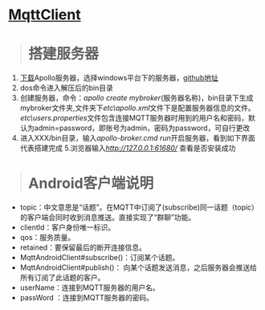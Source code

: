 # [MqttClient](http://blog.csdn.net/qq_17250009/article/details/52774472)

> # 搭建服务器
 1. [下载](http://activemq.apache.org/apollo/download.html)Apollo服务器，选择windows平台下的服务器，[github地址](https://github.com/bysr/MqttClient/blob/master/apache-apollo-1.7.1-windows-distro.zip)
 2. dos命令进入解压后的bin目录
 3. 创建服务器，命令：*apollo create mybroker*(服务器名称)，bin目录下生成mybroker文件夹,文件夹下*etc\apollo.xml*文件下是配置服务器信息的文件。*etc\users.properties*文件包含连接MQTT服务器时用到的用户名和密码，默认为admin=password，即账号为admin，密码为password，可自行更改
 4. 进入XXX/bin目录，输入*apollo-broker.cmd run*开启服务器，看到如下界面代表搭建完成
 5.浏览器输入*http://127.0.0.1:61680/* 查看是否安装成功


> # Android客户端说明
 - topic：中文意思是“话题”。在MQTT中订阅了(subscribe)同一话题（topic）的客户端会同时收到消息推送。直接实现了“群聊”功能。
 - clientId：客户身份唯一标识。
 - qos：服务质量。
 - retained：要保留最后的断开连接信息。
 - MqttAndroidClient#subscribe()：订阅某个话题。
 - MqttAndroidClient#publish()： 向某个话题发送消息，之后服务器会推送给所有订阅了此话题的客户。
 - userName：连接到MQTT服务器的用户名。
 - passWord ：连接到MQTT服务器的密码。

